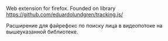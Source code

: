 Web extension for firefox. Founded on library https://github.com/eduardolundgren/tracking.js/

Расширение для файрефокс по поиску лица в видеопотоке на вышеуказанной библиотеке.
